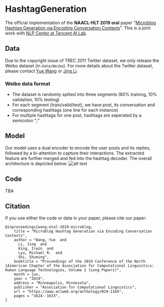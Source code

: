 # HashtagGeneration
The official implementation of the **NAACL-HLT 2019 oral** paper "[Microblog Hashtag Generation via Encoding Conversation Contexts](https://www.aclweb.org/anthology/N19-1164)". This is a joint work with [NLP Center at Tencent AI Lab](https://ai.tencent.com/ailab/nlp/).

## Data
Due to the copyright issue of TREC 2011 Twitter dataset, we only release the Weibo dataset (in `data/Weibo`). For more details about the Twitter dataset, please contact [Yue Wang](yuewang-cuhk.github.io) or [Jing Li](https://girlgunner.github.io/jingli/).

### Weibo data format
* The dataset is randomly splited into three segments (80% training, 10% validation, 10% testing)
* For each segment (train/valid/test), we have post, its conversation and corresponding hashtags (one line for each instance)
* For multiple hashtags for one post, hashtags are seperated by a semicolon ";" 


## Model
Our model uses a dual encoder to encode the user posts and its replies, followed by a bi-attention to capture their interactions. The extracted feature are further merged and fed into the hashtag decoder. The overall architecture is depicted below:
![alt text](https://github.com/yuewang-cuhk/HashtagGeneration/blob/master/model.png "The overall architecture")

## Code
TBA

## Citation
If you use either the code or data in your paper, please cite our paper:
```
@inproceedings{wang-etal-2019-microblog,
    title = "Microblog Hashtag Generation via Encoding Conversation Contexts",
    author = "Wang, Yue  and
      Li, Jing  and
      King, Irwin  and
      Lyu, Michael R.  and
      Shi, Shuming",
    booktitle = "Proceedings of the 2019 Conference of the North {A}merican Chapter of the Association for Computational Linguistics: Human Language Technologies, Volume 1 (Long Papers)",
    month = jun,
    year = "2019",
    address = "Minneapolis, Minnesota",
    publisher = "Association for Computational Linguistics",
    url = "https://www.aclweb.org/anthology/N19-1164",
    pages = "1624--1633",
}
```
